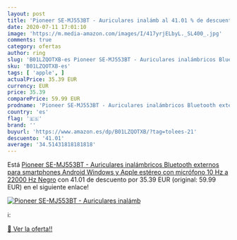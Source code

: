 ```yaml
---
layout: post
title: 'Pioneer SE-MJ553BT - Auriculares inalámb al 41.01 % de descuento'
date: 2020-07-11 17:01:10
image: 'https://m.media-amazon.com/images/I/417yrjELbyL._SL400_.jpg'
comments: true
category: ofertas
author: ring
slug: 'B01LZQOTXB-es Pioneer SE-MJ553BT - Auriculares inalámbricos Bluetooth...'
sku: 'B01LZQOTXB-es'
tags: [ 'apple', ]
actualPrice: 35.39 EUR
currency: EUR
price: 35.39
comparePrice: 59.99 EUR
prodname: 'Pioneer SE-MJ553BT - Auriculares inalámbricos Bluetooth externos para smartphones Android  Windows y Apple  estéreo  con micrófono  10 Hz a 22000 Hz  Negro'
country: 'es'
flag: '🇪🇸'
brand: ''
buyurl: 'https://www.amazon.es/dp/B01LZQOTXB/?tag=tolees-21'
descuento: '41.01'
average: '34.51431818181818'
---
```


Está [Pioneer SE-MJ553BT - Auriculares inalámbricos Bluetooth externos para smartphones Android  Windows y Apple  estéreo  con micrófono  10 Hz a 22000 Hz  Negro](https://www.amazon.es/dp/B01LZQOTXB/?tag=tolees-21) con 41.01 de descuento por 35.39 EUR (original: 59.99 EUR) en el siguiente enlace!

[![Pioneer SE-MJ553BT - Auriculares inalámb](https://m.media-amazon.com/images/I/417yrjELbyL._SL400_.jpg)](https://www.amazon.es/dp/B01LZQOTXB/?tag=tolees-21)

ℹ️:


[🛒 Ver la oferta!!](https://www.amazon.es/dp/B01LZQOTXB/?tag=tolees-21)
